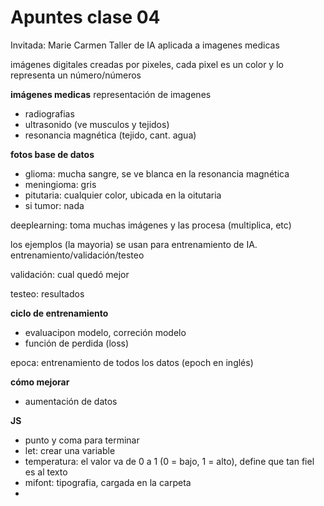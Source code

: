 # Apuntes clase 04

Invitada: Marie Carmen
Taller de IA aplicada a imagenes medicas

imágenes digitales creadas por pixeles, cada pixel es un color y lo representa un número/números

**imágenes medicas** representación de imagenes
- radiografias
- ultrasonido (ve musculos y tejidos)
- resonancia magnética (tejido, cant. agua)

**fotos base de datos**
- glioma: mucha sangre, se ve blanca en la resonancia magnética
- meningioma: gris
- pitutaria: cualquier color, ubicada en la oitutaria
- si tumor: nada

deeplearning: toma muchas imágenes y las procesa (multiplica, etc)

los ejemplos (la mayoria) se usan para entrenamiento de IA. entrenamiento/validación/testeo
  
validación: cual quedó mejor
  
testeo: resultados

**ciclo de entrenamiento**
- evaluacipon modelo, correción modelo
- función de perdida (loss)
  
epoca: entrenamiento de todos los datos (epoch en inglés)

**cómo mejorar**
- aumentación de datos

**JS**
- punto y coma para terminar
- let: crear una variable
- temperatura: el valor va de 0 a 1 (0 = bajo, 1 = alto), define que tan fiel es al texto
- mifont: tipografia, cargada en la carpeta
- 
